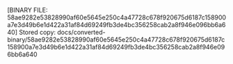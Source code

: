[BINARY FILE: 58ae9282e53828990af60e5645e250c4a47728c678f920675d6187c158900a7e3d49b6e1d422a31af84d69249fb3de4bc356258cab2a8f946e096bb6a640]
Stored copy: docs/converted-binary/58ae9282e53828990af60e5645e250c4a47728c678f920675d6187c158900a7e3d49b6e1d422a31af84d69249fb3de4bc356258cab2a8f946e096bb6a640
